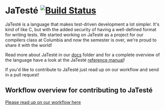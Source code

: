 # JaTesté [![Build Status](https://travis-ci.com/jaredweiss/JaTeste.svg?token=QpSsWgv7q6ApQ36qVQqz&branch=master)](https://travis-ci.com/jaredweiss/JaTeste)

JaTesté is a language that makes test-driven development a lot simpler. It's kind of like C, but with the added security of having a well-defined format for writing tests. We started working on JaTesté as a project for our compilers class at Columbia and now the semester is over, we're proud to share it with the world!

Read more about JaTesté in our [docs](/docs/) folder and for a complete overview of the language have a look at the JaTesté [reference manual](/reference_manual/reference_manual.pdf)!

If you'd like to contribute to JaTesté just read up on our workflow and send in a pull request!

Workflow overview for contributing to JaTesté
---------------------------------------------
[Please read up on our workflow here](https://github.com/jaredweiss/JaTeste/wiki/Beyond-basic-git)
